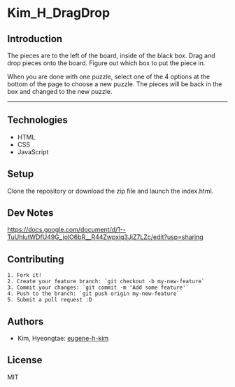 # Kim_H_DragDrop


## Introduction

The pieces are to the left of the board, inside of the black box. Drag and drop pieces onto the board. Figure out which box to put the piece in.

When you are done with one puzzle, select one of the 4 options at the bottom of the page to choose a new puzzle. The pieces will be back in the box and changed to the new puzzle.
<hr>


## Technologies
* HTML
* CSS
* JavaScript


## Setup

Clone the repository or download the zip file and launch the index.html.


## Dev Notes

  https://docs.google.com/document/d/1--TuUhlutWDfU49G_jolO6bR__R44Zwpxiq3JjZ7LZc/edit?usp=sharing


## Contributing

	1. Fork it!
	2. Create your feature branch: `git checkout -b my-new-feature`
	3. Commit your changes: `git commit -m 'Add some feature'`
	4. Push to the branch: `git push origin my-new-feature`
	5. Submit a pull request :D


## Authors
* Kim, Hyeongtae: [eugene-h-kim](https://github.com/eugene-h-kim)


## License 
MIT